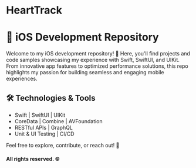 # HeartTrack

# 📱 iOS Development Repository  

Welcome to my iOS development repository! 🚀 Here, you'll find projects and code samples showcasing my experience with Swift, SwiftUI, and UIKit. From innovative app features to optimized performance solutions, this repo highlights my passion for building seamless and engaging mobile experiences.  

## 🛠 Technologies & Tools  
- Swift | SwiftUI | UIKit  
- CoreData | Combine | AVFoundation  
- RESTful APIs | GraphQL  
- Unit & UI Testing | CI/CD  

Feel free to explore, contribute, or reach out! 🎯  

#### All rights reserved. &copy;
